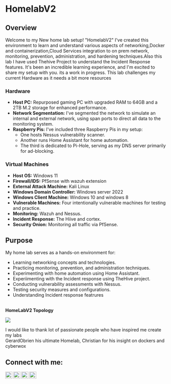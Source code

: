 # HomelabV2
## Overview
Welcome to my New home lab setup! "HomelabV2" I've created this environment to learn and understand various aspects of networking,Docker and containerization,Cloud Services integration to on prem network, monitoring, prevention, administration, and hardening techniques.Also this lab I have used Thehive Project to understand the Incident Response features. It's been an incredible learning experience, and I'm excited to share my setup with you. its a work in progress. This lab challenges my current Hardware as it needs a bit more resources

### Hardware
- **Host PC:** Repurposed gaming PC with upgraded RAM to 64GB and a 2TB M.2 storage for enhanced performance.
- **Network Segmentation:** I've segmented the network to simulate an internal and external network, using span ports to direct all data to the monitoring system.
- **Raspberry Pis:** I've included three Raspberry Pis in my setup:
  - One hosts Nessus vulnerability scanner.
  - Another runs Home Assistant for home automation.
  - The third is dedicated to Pi-Hole, serving as my DNS server primarily for ad-blocking.

### Virtual Machines
- **Host OS:** Windows 11
- **Firewall/IDS:** PfSense with wazuh extension
- **External Attack Machine:** Kali Linux
- **Windows Domain Controller:** Windows server 2022
- **Windows Client Machine:** Windows 10 and windows 8
- **Vulnerable Machines:** Four intentionally vulnerable machines for testing and practice.
- **Monitoring:** Wazuh and Nessus.
- **Incident Response:** The Hiive and cortex.
- **Security Onion:** Monitoring all traffic via PfSense.

## Purpose
My home lab serves as a hands-on environment for:
- Learning networking concepts and technologies.
- Practicing monitoring, prevention, and administration techniques.
- Experimenting with home automation using Home Assistant.
- Experiimenting with the Incident response using TheHive project.
- Conducting vulnerability assessments with Nessus.
- Testing security measures and configurations.
- Understanding Incident response featrures
<br> <br>
<!--# Home Lab Setup-->
<b>HomeLabV2 Topology</b><br/>

<img align="center" src="https://i.imgur.com/oBdDYAA.png" /><br/>


I would like to thank lot of passionate people who have inspired me create my labs<br>
GerardObrien his ultimate Homelab, Christian for his insight on dockers and cyberwox

<h2>  Connect with me:</h2>

<img align="left" alt="JoshMadakor | YouTube" width="22px" src="https://cdn.jsdelivr.net/npm/simple-icons@v3/icons/youtube.svg" />
<img align="left" alt="JoshMadakor | Twitter" width="22px" src="https://cdn.jsdelivr.net/npm/simple-icons@v3/icons/twitter.svg" />
<img align="left" alt="JoshMadakor | LinkedIn" width="22px" src="https://cdn.jsdelivr.net/npm/simple-icons@v3/icons/linkedin.svg" />
<img align="left" alt="JoshMadakor | Instagram" width="22px" src="https://cdn.jsdelivr.net/npm/simple-icons@v3/icons/instagram.svg" />


<!--


Here are some ideas to get you started:

- 🔭 I’m currently working on ...
- 🌱 I’m currently learning ...
- 👯 I’m looking to collaborate on ...
- 🤔 I’m looking for help with ...
- 💬 Ask me about ...
- 📫 How to reach me: ...
- 😄 Pronouns: ...
- ⚡ Fun fact: ...
-->
